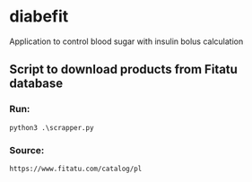 # diabefit
Application to control blood sugar with insulin  bolus calculation

## Script to download products from Fitatu database

### Run:
``` python3 .\scrapper.py ```

### Source:
``` https://www.fitatu.com/catalog/pl ```
